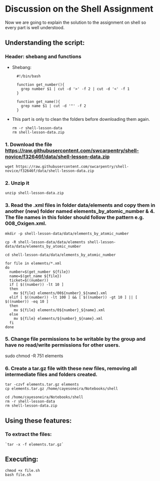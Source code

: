 # Discussion on the Shell Assignment
Now we are going to explain the solution to the assignment on shell so every part is well understood.

## Understanding the script:

### Header: shebang and functions
- Shebang:

        #!/bin/bash

        function get_number(){
          grep number $1 | cut -d '>' -f 2 | cut -d '<' -f 1
        }

        function get_name(){
          grep name $1 | cut -d '"' -f 2
        }

- This part is only to clean the folders before downloading them again.

      rm -r shell-lesson-data
      rm shell-lesson-data.zip

### 1. Download the file https://raw.githubusercontent.com/swcarpentry/shell-novice/f32646f/data/shell-lesson-data.zip
    wget https://raw.githubusercontent.com/swcarpentry/shell-novice/f32646f/data/shell-lesson-data.zip

### 2. Unzip it
    unzip shell-lesson-data.zip

### 3. Read the .xml files in folder data/elements and copy them in another (new) folder named elements_by_atomic_number & 4. The file names in this folder should follow the pattern e.g. 008_Oxigen.xml.

    mkdir -p shell-lesson-data/data/elements_by_atomic_number

    cp -R shell-lesson-data/data/elements shell-lesson-data/data/elements_by_atomic_number

    cd shell-lesson-data/data/elements_by_atomic_number

    for file in elements/*.xml
    do
      number=$(get_number ${file})
      name=$(get_name ${file})
      ticket=$((number))
      if [ $((number)) -lt 10 ]
      then
        mv ${file} elements/00${number}_${name}.xml
      elif [ $((number)) -lt 100 ] && [ $((number)) -gt 10 ] || [ $((number)) -eq 10 ] 
      then
        mv ${file} elements/0${number}_${name}.xml
      else
        mv ${file} elements/${number}_${name}.xml
      fi
    done

### 5. Change file permissions to be writable by the group and have no read/write permissions for other users.
sudo chmod -R 751 elements

### 6. Create a tar.gz file with these new files, removing all intermediate files and folders created.
    tar -czvf elements.tar.gz elements
    cp elements.tar.gz /home/cayesoneira/Notebooks/shell

    cd /home/cayesoneira/Notebooks/shell
    rm -r shell-lesson-data
    rm shell-lesson-data.zip

## Using these features:
### To extract the files:

    `tar -x -f elements.tar.gz`

## Executing:
    chmod +x file.sh
    bash file.sh

